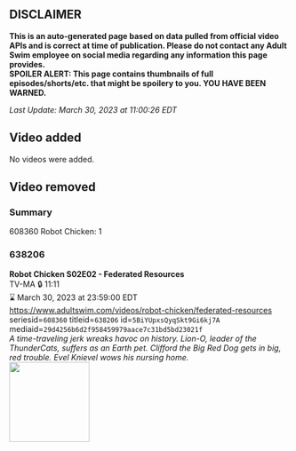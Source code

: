 ## DISCLAIMER
**This is an auto-generated page based on data pulled from official video APIs and is correct at time of publication. Please do not contact any Adult Swim employee on social media regarding any information this page provides.**  
**SPOILER ALERT: This page contains thumbnails of full episodes/shorts/etc. that might be spoilery to you. YOU HAVE BEEN WARNED.**  

_Last Update: March 30, 2023 at 11:00:26 EDT_
## Video added
No videos were added.  
## Video removed
### Summary
608360 Robot Chicken: 1  
### 638206
**Robot Chicken S02E02 - Federated Resources**  
TV-MA 🔒 11:11  
⌛ March 30, 2023 at 23:59:00 EDT  
https://www.adultswim.com/videos/robot-chicken/federated-resources  
seriesid=`608360` titleid=`638206` id=`5BiYUpxsQyqSkt9Gi6kj7A` mediaid=`29d4256b6d2f958459979aace7c31bd5bd23021f`  
_A time-traveling jerk wreaks havoc on history.  Lion-O, leader of the ThunderCats, suffers as an Earth pet.  Clifford the Big Red Dog gets in big, red trouble.  Evel Knievel wows his nursing home._  
<a href="https://media.cdn.adultswim.com/uploads/20200327/thumbnails/2_20327843539-robotchicken_025.jpg"><img src="https://media.cdn.adultswim.com/uploads/20200327/thumbnails/2_20327843539-robotchicken_025.jpg" height="144px" /></a>
